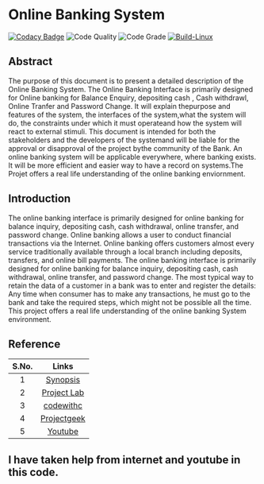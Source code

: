 # Online Banking System
[![Codacy Badge](https://app.codacy.com/project/badge/Grade/f84848cc522f4e3b898e0838ab145f75)](https://www.codacy.com/gh/Prabalsingh00y/M1_CProject_App/dashboard?utm_source=github.com&amp;utm_medium=referral&amp;utm_content=Prabalsingh00y/M1_CProject_App&amp;utm_campaign=Badge_Grade)
![Code Quality](https://api.codiga.io/project/31546/score/svg)
![Code Grade](https://api.codiga.io/project/31546/status/svg)
[![Build-Linux](https://github.com/Prabalsingh00y/M1_CProject_App/actions/workflows/Build-Linux.yml/badge.svg)](https://github.com/Prabalsingh00y/M1_CProject_App/actions/workflows/Build-Linux.yml)
## Abstract
The purpose of this document is to present a detailed description of the Online Banking System. The Online Banking Interface is primarily designed for Online banking for Balance Enquiry, depositing cash , Cash withdrawl, Online Tranfer and Password Change.  It will explain thepurpose and features of the system, the interfaces of the system,what the system will do, the constraints under which it must operateand how the system will react to external stimuli. This document is intended for both the stakeholders and the developers of the systemand will be liable for the approval or disapproval of the project bythe community of the Bank.
An online banking system will be applicable everywhere, where banking exists. It will be more efficient and easier way to have a record on systems.The Projet offers a real life understanding of the online banking enviornment.
## Introduction
The online banking interface is primarily designed for online banking for balance inquiry, depositing cash, cash withdrawal, online transfer, and password change.
Online banking allows a user to conduct financial transactions via the Internet. Online banking offers customers almost every service traditionally available through a local branch including deposits, transfers, and online bill payments. The online banking interface is primarily designed for online banking for balance inquiry, depositing cash, cash withdrawal, online transfer, and password change. The most typical way to retain the data of a customer in a bank was to enter and register the details: Any time when consumer has to make any transactions, he must go to the bank and take the required steps, which might not be possible all the time. This project offers a real life understanding of the online banking System environment.
## Reference
|S.No.|Links|
|:-:|:--:|
|1|[Synopsis](https://www.freeprojectz.com/premium-synopsis/synopsis-online-banking-system#:~:text=%20Features%20of%20Online%20Banking%20System%20are%20as,as%20Accounts%2C%20Transaction%2C%20Statement%20are%20validated...%20More%20)|
|2|[Project Lab](https://123projectlab.com/online-banking-system/#:~:text=%20Goals%20of%20the%20Online%20banking%20system%20project,project%20will%20make%20activities%20like%20updating%2C...%20More%20)|
|3|[codewithc](https://www.codewithc.com/mini-project-in-c-bank-management-system/)|
|4|[Projectgeek](https://projectsgeek.com/2013/06/banking-project-in-c-language-source-code.html)|
|5|[Youtube](https://youtu.be/eGaImwD8fPQ)|
## I have taken help from internet and youtube in this code.
